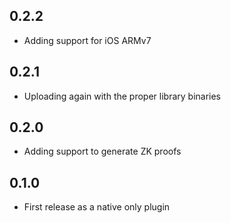 ## 0.2.2

* Adding support for iOS ARMv7

## 0.2.1

* Uploading again with the proper library binaries

## 0.2.0

* Adding support to generate ZK proofs

## 0.1.0

* First release as a native only plugin

